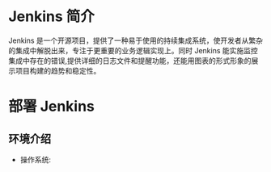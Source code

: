 # Jenkins 简介
Jenkins 是一个开源项目，提供了一种易于使用的持续集成系统，使开发者从繁杂的集成中解脱出来，专注于更重要的业务逻辑实现上。同时 Jenkins 能实施监控集成中存在的错误,提供详细的日志文件和提醒功能，还能用图表的形式形象的展示项目构建的趋势和稳定性。

# 部署 Jenkins

## 环境介绍

- 操作系统:
